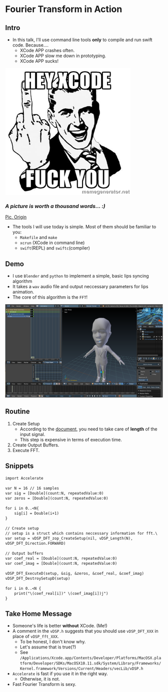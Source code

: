 # Fourier Transform in Action

## Intro

- In this talk, I'll use command line tools **only** to compile and run swift code. Because....
    + XCode APP crashes often.
    + XCode APP slow me down in prototyping.
    + XCode APP sucks!

![fuck_xcode](img/fuck_xcode.jpg)
### *A picture is worth a thousand words... :)*
[Pic. Origin](http://memegenerator.net/instance/52113798)

- The tools I will use today is simple. Most of them should be familiar to you:
    + `Makefile` and `make`
    + `xcrun` (XCode in command line)
    + `swift`(REPL) and `swiftc`(compiler)

## Demo

- I use `Blender` and `python` to implement a simple, basic lips syncing algorithm
- It takes a `wav` audio file and output neccessary parameters for lips animation.
- The core of this algorithm is the `FFT`!

![blender_demo](img/blender_demo.png)

## Routine
1. Create Setup
    - According to the [document](https://developer.apple.com/library/ios/documentation/Performance/Conceptual/vDSP_Programming_Guide/USingDFTFunctions/USingDFTFunctions.html#//apple_ref/doc/uid/TP40005147-CH4-SW1), you need to take care of **length** of the input signal.
    - This step is expensive in terms of execution time.
2. Create Output Buffers.
3. Execute FFT.

## Snippets

```{swift}
import Accelerate

var N = 16 // 16 samples
var sig = [Double](count:N, repeatedValue:0)
var zeros = [Double](count:N, repeatedValue:0)

for i in 0..<N{
    sig[i] = Double(i+1)
}

// Create setup
// setup is a struct which contains neccessary information for fft.\
var setup = vDSP_DFT_zop_CreateSetup(nil, vDSP_Length(N), vDSP_DFT_Direction.FORWARD)

// Output buffers
var coef_real = [Double](count:N, repeatedValue:0)
var coef_imag = [Double](count:N, repeatedValue:0)

vDSP_DFT_ExecuteD(setup, &sig, &zeros, &coef_real, &coef_imag)
vDSP_DFT_DestroySetupD(setup)

for i in 0..<N {
    print("\(coef_real[i])" \(coef_imag[i])j")
}
```

## Take Home Message
- Someone's life is better **without** XCode. (Me!)
- A comment in the `vDSP.h` suggests that you should use `vDSP_DFT_XXX` in place of `vDSP_fft_XXX`.
    + To be honest, I don't know why.
    + Let's assume that is true(?)
    + See `/Applications/Xcode.app/Contents/Developer/Platforms/MacOSX.platform/Developer/SDKs/MacOSX10.11.sdk/System/Library/Frameworks/Kernel.framework/Versions/Current/Headers/vecLib/vDSP.h`
- `Accelerate` is fast if you use it in the right way.
    + Otherwise, it is not.
- Fast Fourier Transform is sexy.

